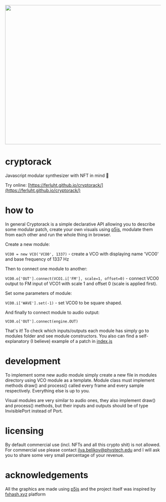 <p align="center">
  <img width="600" height="450" src="https://media.giphy.com/media/BYtdKil4uF281YWoEY/giphy.gif">
</p>

# cryptorack
Javascript modular synthesizer with NFT in mind 🤦

Try online: [https://ferluht.github.io/cryptorack/](https://ferluht.github.io/cryptorack/)

# how to
In general Cryptorack is a simple declarative API allowing you to describe some modular patch, create your own visuals using [p5js](https://p5js.org), modulate them from each other and run the whole thing in browser.

Create a new module:

` VCO0 = new VCO('VCO0', 1337) ` - create a VCO with displaying name 'VCO0' and base frequency of 1337 Hz

Then to connect one module to another:

` VCO0.o['OUT'].connect(VCO1.i['FM'], scale=1, offset=0) ` - connect VCO0 output to FM input of VCO1 with scale 1 and offset 0 (scale is applied first).

Set some parameters of module:

` VCO0.i['WAVE'].set(-1) ` - set VCO0 to be square shaped.

And finally to connect module to audio output:

` VCO0.o['OUT'].connect(engine.OUT) `

That's it! To check which inputs/outputs each module has simply go to modules folder and see module constructors. You also can find a self-explanatory (I believe) example of a patch in [index.js](index.js)

# development
To implement some new audio module simply create a new file in modules directory using VCO module as a template. Module class must implement methods draw() and process() called every frame and every sample respectively. Everything else is up to you.

Visual modules are very similar to audio ones, they also implement draw() and process() methods, but their inputs and outputs should be of type InvisiblePort instead of Port.

# licensing
By default commercial use (incl. NFTs and all this crypto shit) is not allowed. For commercial use please contact ilya.belikov@phystech.edu and I will ask you to share some very small percentage of your revenue.

# acknowledgements
All the graphics are made using [p5js](https://p5js.org) and the project itself was inspired by [fxhash.xyz](https://fxhash.xyz) platform
